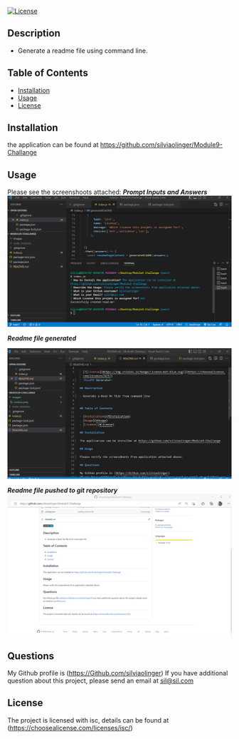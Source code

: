 
  [![License](https://img.shields.io/badge/License-isc-blue.svg)](https://choosealicense.com/licenses/isc/)
  <Read me Generator>

## Description

- Generate a readme file using command line.


## Table of Contents

- [Installation](#Installation)
- [Usage](#Usage)
- [License](#License)

## Installation

the application can be found at https://github.com/silviaolinger/Module9-Challange

## Usage

Please see the screenshoots attached:
***Prompt Inputs and Answers***
![](./images/node.js.png)

***Readme file generated***

![](./images/readmeinjs.png)

***Readme file pushed to git repository***
![](./images/ReadmeRepository.png)

## Questions

My Github profile is (https://Github.com/silviaolinger)
If you have additional question about this project, please send an email at sil@sil.com

## License
 The project is licensed with isc, details can be found at (https://choosealicense.com/licenses/isc/)

  